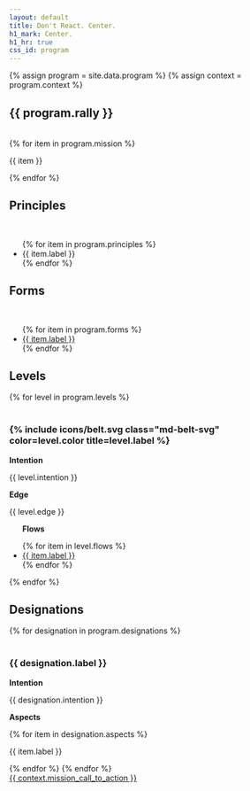 ```yaml
---
layout: default
title: Don't React. Center.
h1_mark: Center.
h1_hr: true
css_id: program
---
```

{% assign program = site.data.program %}
{% assign context = program.context %}

<section class="md-flow">
  <h2>{{ program.rally }}</h2>
  <br>
  {% for item in program.mission %}
  <p>{{ item }}</p>
  {% endfor %}
</section>

<section class="md-flow">
  <h2>Principles</h2>
  <br>
  <ul>
    {% for item in program.principles %}
      <li>{{ item.label }}</li>
    {% endfor %}
  </ul>
</section>

<section class="md-flow">
  <h2>Forms</h2>
  <br>
  <ul>
    {% for item in program.forms %}
      <li><a href="{{ item.url }}" target="_blank">{{ item.label }}</a></li>
    {% endfor %}
  </ul>
</section>

<section class="md-flow">
  <h2>Levels</h2>
  {% for level in program.levels %}
      <br>
      <br>
      <h3>
      {% include icons/belt.svg
      class="md-belt-svg"
      color=level.color
      title=level.label %}
      </h3>
      <p><strong>Intention</strong></p> <p>{{ level.intention }}</p>
      <p><strong>Edge</strong></p> <p>{{ level.edge }}</p>
      <ul>
        <p><strong>Flows</strong></p>
        {% for item in level.flows %}
          <li><a href="{{ item.url }}" target="_blank">{{ item.label }}</a></li>
        {% endfor %}
      </ul>
  {% endfor %}
</section>

<section class="md-flow">
  <h2>Designations</h2>
  {% for designation in program.designations %}
  <br>
  <br>
  <h3>{{ designation.label }}</h3>
  <p><strong>Intention</strong></p> <p>{{ designation.intention }}</p>
  <p><strong>Aspects</strong></p>
    {% for item in designation.aspects %}
  <p>{{ item.label }}</p>
    {% endfor %}
  {% endfor %}
</section>

<div class="md-cta-group">
    <a href="{{'/' | relative_url }}">{{ context.mission_call_to_action }}</a>
</div>
